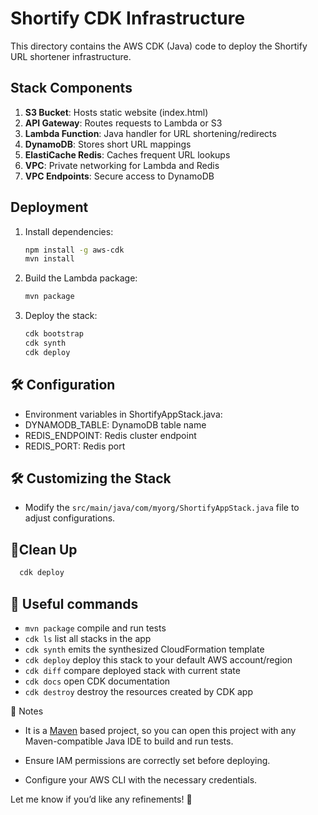 # Shortify CDK Infrastructure

This directory contains the AWS CDK (Java) code to deploy the Shortify URL shortener infrastructure.

## Stack Components

1. **S3 Bucket**: Hosts static website (index.html)
2. **API Gateway**: Routes requests to Lambda or S3
3. **Lambda Function**: Java handler for URL shortening/redirects
4. **DynamoDB**: Stores short URL mappings
5. **ElastiCache Redis**: Caches frequent URL lookups
6. **VPC**: Private networking for Lambda and Redis
7. **VPC Endpoints**: Secure access to DynamoDB

## Deployment

1. Install dependencies:
   ```bash
   npm install -g aws-cdk
   mvn install
   ```
2. Build the Lambda package:
   ```bash
   mvn package
    ```
3. Deploy the stack:
   ```bash
   cdk bootstrap
   cdk synth
   cdk deploy
   ```

## 🛠️ Configuration

- Environment variables in ShortifyAppStack.java:
- DYNAMODB_TABLE: DynamoDB table name
- REDIS_ENDPOINT: Redis cluster endpoint
- REDIS_PORT: Redis port

## 🛠️ Customizing the Stack

* Modify the `src/main/java/com/myorg/ShortifyAppStack.java` file to adjust configurations.

## 🧹Clean Up
   ```bash
     cdk deploy
   ```

## 📝 Useful commands

 * `mvn package`     compile and run tests
 * `cdk ls`          list all stacks in the app
 * `cdk synth`       emits the synthesized CloudFormation template
 * `cdk deploy`      deploy this stack to your default AWS account/region
 * `cdk diff`        compare deployed stack with current state
 * `cdk docs`        open CDK documentation
 * `cdk destroy`     destroy the resources created by CDK app

📌 Notes

* It is a [Maven](https://maven.apache.org/) based project, so you can open this project with any Maven-compatible Java IDE to build and run tests.

* Ensure IAM permissions are correctly set before deploying.

* Configure your AWS CLI with the necessary credentials.

Let me know if you’d like any refinements! 🚀
